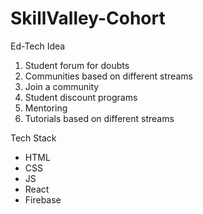# SkillValley-Cohort

Ed-Tech Idea

1. Student forum for doubts
2. Communities based on different streams
3. Join a community 
4. Student discount programs
5. Mentoring 
6. Tutorials based on different streams


Tech Stack

- HTML
- CSS
- JS
- React
- Firebase
